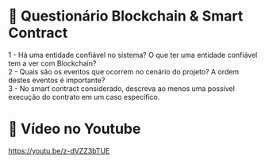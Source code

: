# 📝 Questionário Blockchain & Smart Contract

1 - Há uma entidade confiável no sistema? O que ter uma entidade confiável tem a ver com Blockchain?<br>
2 - Quais são os eventos que ocorrem no cenário do projeto? A ordem destes eventos é importante?<br>
3 - No smart contract considerado, descreva ao menos uma possível execução do contrato em um caso específico.

# 🎥 Vídeo no Youtube 

https://youtu.be/z-dVZZ3bTUE

